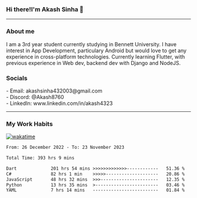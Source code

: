 <h3>Hi there!I'm Akash Sinha 👋</h3>

--- 

<h3>About me</h3>
I am a 3rd year student currently studying in Bennett University. I have interest in App Development, particulary Android but would love to get any experience in cross-platform technologies. Currently learning Flutter, with previous experience in Web dev, backend dev with Django and NodeJS.

<h3>Socials</h3>
 - Email: akashsinha432003@gmail.com<br>
 - Discord: @Akash8760<br>
 - LinkedIn: www.linkedin.com/in/akash4323<br>


---

<h3>My Work Habits</h3>

[![wakatime](https://wakatime.com/badge/user/938b2951-49cf-4810-9b9e-c17cde3d3343.svg)](https://wakatime.com/@938b2951-49cf-4810-9b9e-c17cde3d3343)

<!--START_SECTION:waka-->

```txt
From: 26 December 2022 - To: 23 November 2023

Total Time: 393 hrs 9 mins

Dart             201 hrs 54 mins >>>>>>>>>>>>>------------   51.36 %
C#               82 hrs 1 min    >>>>>--------------------   20.86 %
JavaScript       48 hrs 32 mins  >>>----------------------   12.35 %
Python           13 hrs 35 mins  >------------------------   03.46 %
YAML             7 hrs 14 mins   -------------------------   01.84 %
```

<!--END_SECTION:waka-->

